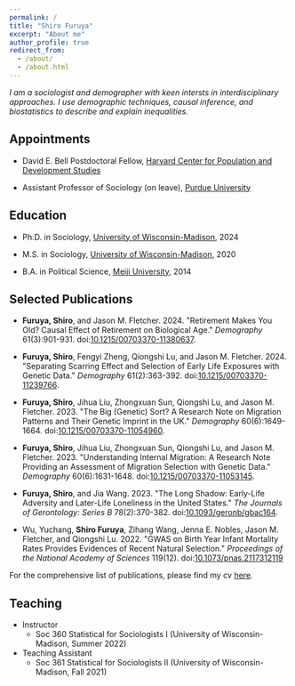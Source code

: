 ```yaml
---
permalink: /
title: "Shiro Furuya"
excerpt: "About me"
author_profile: true
redirect_from: 
  - /about/
  - /about.html
---
```


*I am a sociologist and demographer with keen intersts in interdisciplinary approaches. I use demographic techniques, causal inference, and biostatistics to describe and explain inequalities.*


## **Appointments**


- David E. Bell Postdoctoral Fellow, [Harvard Center for Population and Development Studies](https://www.hsph.harvard.edu/population-development/)

- Assistant Professor of Sociology (on leave), [Purdue University](https://www.cla.purdue.edu/academic/sociology/index.html)

## **Education**

- Ph.D. in Sociology, [University of Wisconsin-Madison](https://sociology.wisc.edu/), 2024

- M.S. in Sociology, [University of Wisconsin-Madison](https://sociology.wisc.edu/), 2020

- B.A. in Political Science, [Meiji University](https://www.meiji.ac.jp/cip/english/), 2014

## **Selected Publications**

- **Furuya, Shiro**, and Jason M. Fletcher. 2024. "Retirement Makes You Old? Causal Effect of Retirement on Biological Age." *Demography* 61(3):901-931. doi:[10.1215/00703370-11380637](https://doi.org/10.1215/00703370-11380637).

- **Furuya, Shiro**, Fengyi Zheng, Qiongshi Lu, and Jason M. Fletcher. 2024. "Separating Scarring Effect and Selection of Early Life Exposures with Genetic Data." *Demography* 61(2):363-392. doi:[10.1215/00703370-11239766](https://doi.org/10.1215/00703370-11239766).

- **Furuya, Shiro**, Jihua Liu, Zhongxuan Sun, Qiongshi Lu, and Jason M. Fletcher. 2023. "The Big (Genetic) Sort? A Research Note on Migration Patterns and Their Genetic Imprint in the UK." *Demography* 60(6):1649-1664. doi:[10.1215/00703370-11054960](https://doi.org/10.1215/00703370-11054960).

- **Furuya, Shiro**, Jihua Liu, Zhongxuan Sun, Qiongshi Lu, and Jason M. Fletcher. 2023. "Understanding Internal Migration: A Research Note Providing an Assessment of Migration Selection with Genetic Data." *Demography* 60(6):1631-1648. doi:[10.1215/00703370-11053145](https://doi.org/10.1215/00703370-11053145).

- **Furuya, Shiro**, and Jia Wang. 2023. "The Long Shadow: Early-Life Adversity and Later-Life Loneliness in the United States." *The Journals of Gerontology: Series B* 78(2):370-382. doi:[10.1093/geronb/gbac164](https://doi.org/10.1093/geronb/gbac164).

- Wu, Yuchang, **Shiro Furuya**, Zihang Wang, Jenna E. Nobles, Jason M. Fletcher, and Qiongshi Lu. 2022. "GWAS on Birth Year Infant Mortality Rates Provides Evidences of Recent Natural Selection." *Proceedings of the National Academy of Sciences* 119(12). doi:[10.1073/pnas.2117312119](https://doi.org/10.1073/pnas.2117312119)

For the comprehensive list of publications, please find my cv [here](https://www.dropbox.com/s/l6i8xk1psvo75ev/vitae.pdf?dl=0).

## **Teaching**
- Instructor
    - Soc 360 Statistical for Sociologists I (University of Wisconsin-Madison, Summer 2022)
- Teaching Assistant
    - Soc 361 Statistical for Sociologists II (University of Wisconsin-Madison, Fall 2021)





